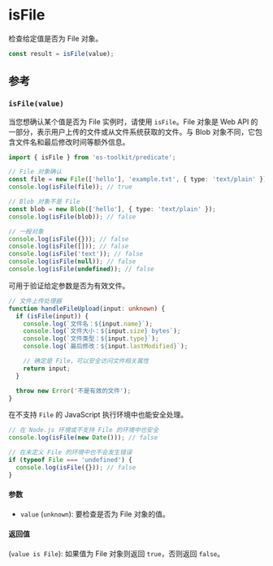 # isFile

检查给定值是否为 File 对象。

```typescript
const result = isFile(value);
```

## 参考

### `isFile(value)`

当您想确认某个值是否为 File 实例时，请使用 `isFile`。File 对象是 Web API 的一部分，表示用户上传的文件或从文件系统获取的文件。与 Blob 对象不同，它包含文件名和最后修改时间等额外信息。

```typescript
import { isFile } from 'es-toolkit/predicate';

// File 对象确认
const file = new File(['hello'], 'example.txt', { type: 'text/plain' });
console.log(isFile(file)); // true

// Blob 对象不是 File
const blob = new Blob(['hello'], { type: 'text/plain' });
console.log(isFile(blob)); // false

// 一般对象
console.log(isFile({})); // false
console.log(isFile([])); // false
console.log(isFile('text')); // false
console.log(isFile(null)); // false
console.log(isFile(undefined)); // false
```

可用于验证给定参数是否为有效文件。

```typescript
// 文件上传处理器
function handleFileUpload(input: unknown) {
  if (isFile(input)) {
    console.log(`文件名：${input.name}`);
    console.log(`文件大小：${input.size} bytes`);
    console.log(`文件类型：${input.type}`);
    console.log(`最后修改：${input.lastModified}`);

    // 确定是 File，可以安全访问文件相关属性
    return input;
  }

  throw new Error('不是有效的文件');
}
```

在不支持 `File` 的 JavaScript 执行环境中也能安全处理。

```typescript
// 在 Node.js 环境或不支持 File 的环境中也安全
console.log(isFile(new Date())); // false

// 在未定义 File 的环境中也不会发生错误
if (typeof File === 'undefined') {
  console.log(isFile({})); // false
}
```

#### 参数

- `value` (`unknown`): 要检查是否为 File 对象的值。

#### 返回值

(`value is File`): 如果值为 File 对象则返回 `true`，否则返回 `false`。
